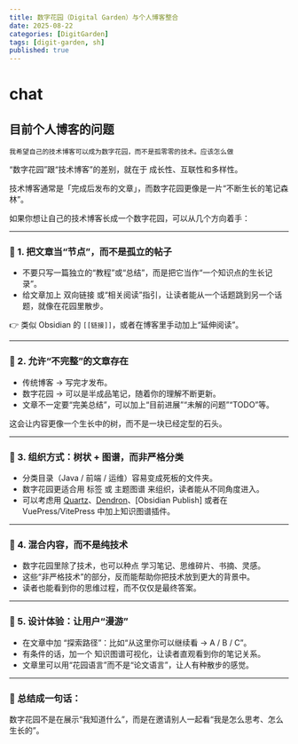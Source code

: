 ```yaml
---
title: 数字花园（Digital Garden）与个人博客整合
date: 2025-08-22
categories: [DigitGarden]
tags: [digit-garden, sh]
published: true
---
```



# chat

## 目前个人博客的问题

```
我希望自己的技术博客可以成为数字花园，而不是孤零零的技术。应该怎么做
```

“数字花园”跟“技术博客”的差别，就在于 成长性、互联性和多样性。

技术博客通常是「完成后发布的文章」，而数字花园更像是一片“不断生长的笔记森林”。

如果你想让自己的技术博客长成一个数字花园，可以从几个方向着手：

---

### 🌱 1. 把文章当“节点”，而不是孤立的帖子

* 不要只写一篇独立的“教程”或“总结”，而是把它当作“一个知识点的生长记录”。
* 给文章加上 双向链接 或“相关阅读”指引，让读者能从一个话题跳到另一个话题，就像在花园里散步。

👉 类似 Obsidian 的 `[[链接]]`，或者在博客里手动加上“延伸阅读”。

---

### 🌿 2. 允许“不完整”的文章存在

* 传统博客 → 写完才发布。
* 数字花园 → 可以是半成品笔记，随着你的理解不断更新。
* 文章不一定要“完美总结”，可以加上“目前进展”“未解的问题”“TODO”等。

这会让内容更像一个生长中的树，而不是一块已经定型的石头。

---

### 🌳 3. 组织方式：树状 + 图谱，而非严格分类

* 分类目录（Java / 前端 / 运维）容易变成死板的文件夹。
* 数字花园更适合用 标签 或 主题图谱 来组织，读者能从不同角度进入。
* 可以考虑用 [Quartz](https://quartz.jzhao.xyz/)、[Dendron](https://www.dendron.so/)、\[Obsidian Publish] 或者在 VuePress/VitePress 中加上知识图谱插件。

---

### 🌸 4. 混合内容，而不是纯技术

* 数字花园里除了技术，也可以种点 学习笔记、思维碎片、书摘、灵感。
* 这些“非严格技术”的部分，反而能帮助你把技术放到更大的背景中。
* 读者也能看到你的思维过程，而不仅仅是最终答案。

---

### 🌻 5. 设计体验：让用户“漫游”

* 在文章中加 “探索路径”：比如“从这里你可以继续看 → A / B / C”。
* 有条件的话，加一个 知识图谱可视化，让读者直观看到你的笔记关系。
* 文章里可以用“花园语言”而不是“论文语言”，让人有种散步的感觉。

---

### 🌾 总结成一句话：

数字花园不是在展示“我知道什么”，而是在邀请别人一起看“我是怎么思考、怎么生长的”。



